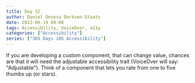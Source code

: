 ```yaml
---
title: Day 32
author: Daniel Devesa Derksen-Staats
date: 2022-06-19 08:00
tags: Accessibility, VoiceOver, a11y
categories: ["Accessibility"]
series: ["365 Days iOS Accessibility"]
---
```


If you are developing a custom component, that can change value, chances are that it will need the adjustable accessibility trait (VoiceOver will say: "Adjustable"). Think of a component that lets you rate from one to five thumbs up (or stars).